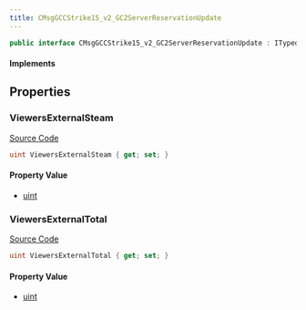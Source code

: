 ```yaml
---
title: CMsgGCCStrike15_v2_GC2ServerReservationUpdate
---
```


```csharp
public interface CMsgGCCStrike15_v2_GC2ServerReservationUpdate : ITypedProtobuf<CMsgGCCStrike15_v2_GC2ServerReservationUpdate>, INativeHandle
```

#### Implements

## Properties

### ViewersExternalSteam

[Source Code](https://github.com/swiftly-solution/swiftlys2/blob/main/managed/src/SwiftlyS2.Generated/Protobufs/Interfaces/CMsgGCCStrike15_v2_GC2ServerReservationUpdate.cs#L16)

```csharp
uint ViewersExternalSteam { get; set; }
```

#### Property Value

- [uint](https://learn.microsoft.com/dotnet/api/system.uint32)

### ViewersExternalTotal

[Source Code](https://github.com/swiftly-solution/swiftlys2/blob/main/managed/src/SwiftlyS2.Generated/Protobufs/Interfaces/CMsgGCCStrike15_v2_GC2ServerReservationUpdate.cs#L13)

```csharp
uint ViewersExternalTotal { get; set; }
```

#### Property Value

- [uint](https://learn.microsoft.com/dotnet/api/system.uint32)

